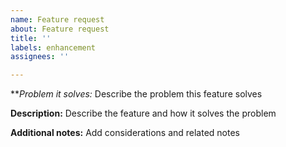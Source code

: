 ```yaml
---
name: Feature request
about: Feature request
title: ''
labels: enhancement
assignees: ''

---
```


***Problem it solves:*
Describe the problem this feature solves

**Description:**
Describe the feature and how it solves the problem

**Additional notes:**
Add considerations and related notes
